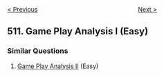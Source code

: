 <!--|This file generated by command(leetcode description); DO NOT EDIT.    |-->
<!--+----------------------------------------------------------------------+-->
<!--|@author    openset <openset.wang@gmail.com>                           |-->
<!--|@link      https://github.com/openset                                 |-->
<!--|@home      https://github.com/openset/leetcode                        |-->
<!--+----------------------------------------------------------------------+-->

[< Previous](https://github.com/openset/leetcode/tree/master/problems/inorder-successor-in-bst-ii "Inorder Successor in BST II")
　　　　　　　　　　　　　　　　
[Next >](https://github.com/openset/leetcode/tree/master/problems/game-play-analysis-ii "Game Play Analysis II")

## 511. Game Play Analysis I (Easy)



### Similar Questions
  1. [Game Play Analysis II](https://github.com/openset/leetcode/tree/master/problems/game-play-analysis-ii) (Easy)
